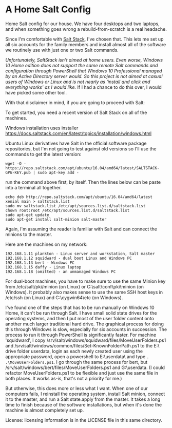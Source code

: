 # A Home Salt Config

Home Salt config for our house. We have four desktops and two laptops, and
when something goes wrong a rebuild-from-scratch is a real headache.

Since I'm comfortable with [Salt Stack](https://saltstack.com/), I've chosen that. This lets me set up all six accounts for the family members and install almost all of the software we routinely use with just one or two Salt commands.

*Unfortunately, SaltStack isn't aimed at home users. Even worse, Windows 10 Home edition does not support the same remote Salt commands and configuration through PowerShell that Windows 10 Professional managed by an Active Directory server would. So this project is not aimed at casual users of Windows or Linux and is not nearly as 'install and click and everything works' as I would like.*  If I had a chance to do this over, I would have picked some other tool.   

With that disclaimer in mind, if you are going to proceed with Salt:

To get started, you need a recent version of Salt Stack on all of the machines.

Windows installation uses installer
https://docs.saltstack.com/en/latest/topics/installation/windows.html

Ubuntu Linux derivatives have Salt in the official software package repositories,
but I'm not going to test against old versions so I'll use the commands to get the latest version:

    wget -O - https://repo.saltstack.com/apt/ubuntu/16.04/amd64/latest/SALTSTACK-GPG-KEY.pub | sudo apt-key add -

run the command above first, by itself.  Then the lines below can be paste into a terminal all together.

    echo deb http://repo.saltstack.com/apt/ubuntu/16.04/amd64/latest xenial main > saltstack.list
    sudo mv saltstack.list /etc/apt/sources.list.d/saltstack.list
    chown root:root /etc/apt/sources.list.d/saltstack.list
    sudo apt-get update
    sudo apt-get install salt-minion salt-master

Again, I'm assuming the reader is familiar with Salt and can connect the minions to the master.

Here are the machines on my network:

    192.168.1.11 plankton - Linux server and workstation, Salt master
    192.168.1.12 squidward - dual boot Linux and Windows PC
    192.168.1.13 bert - Windows PC
    192.168.1.15 daffy - Linux laptop
    192.168.1.18 (omitted) - an unmanaged Windows PC 

For dual-boot machines, you have to make sure to use the same Minion key from /etc/salt/pki/minion (on Linux) or C:\salt\conf\pki\minion (on Windows).  It probably also makes sense to use the same SSH host keys in /etc/ssh (on Linux) and C:\cygwin64\etc (on Windows).

I've found one of the steps that has to be run manually on Windows 10 Home, it can't be run through Salt.  I have small solid state drives for the operating systems, and then I put most of the user folder content onto another much larger traditional hard drive. The graphical process for doing this through Windows is slow, especially for six accounts in succession.  The process to run it through PowerShell is significantly faster.  For machine 'squidward', I copy /srv/salt/windows/squidward/files/MoveUserFolders.ps1 and /srv/salt/windows/common/files/Set-KnownFolderPath.ps1 to the E:\ drive folder userdata, login as each newly created user using the appropriate password, open a powershell to E:\userdata\ and type ```. .\MoveUserFolders.ps1```.  I go through the same process for bert, but /srv/salt/windows/bert/files/MoveUserFolders.ps1 and G:\userdata.  (I could refactor MoveUserFolders.ps1 to be flexible and just use the same file in both places. It works as-is, that's not a priority for me.)

But otherwise, this does more or less what I want.  When one of our computers fails, I reinstall the operating system, install Salt minion, connect it to the master, and run a Salt state.apply from the master. It takes a long time to finish because of the software installations, but when it's done the machine is almost completely set up.
 
License: licensing information is in the LICENSE file in this same directory.
